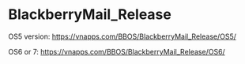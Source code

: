 # BlackberryMail_Release

OS5 version:
https://vnapps.com/BBOS/BlackberryMail_Release/OS5/

OS6 or 7:
https://vnapps.com/BBOS/BlackberryMail_Release/OS6/
